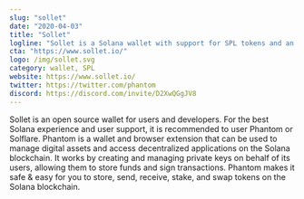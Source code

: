 ```yaml
---
slug: "sollet"
date: "2020-04-03"
title: "Sollet"
logline: "Sollet is a Solana wallet with support for SPL tokens and an integration with Serum."
cta: "https://www.sollet.io/"
logo: /img/sollet.svg
category: wallet, SPL
website: https://www.sollet.io/
twitter: https://twitter.com/phantom
discord: https://discord.com/invite/D2XwQGgJV8
---
```


Sollet is an open source wallet for users and developers. For the best Solana experience and user support, it is recommended to user Phantom or Solflare.
Phantom is a wallet and browser extension that can be used to manage digital assets and access decentralized applications on the Solana blockchain. It works by creating and managing private keys on behalf of its users, allowing them to store funds and sign transactions. Phantom makes it safe & easy for you to store, send, receive, stake, and swap tokens on the Solana blockchain.
